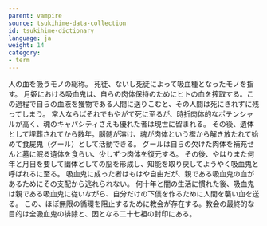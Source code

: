 ```yaml
---
parent: vampire
source: tsukihime-data-collection
id: tsukihime-dictionary
language: ja
weight: 14
category:
- term
---
```


人の血を吸うモノの総称。
死徒、ないし死徒によって吸血種となったモノを指す。
月姫における吸血鬼は、自らの肉体保持のためにヒトの血を搾取する。この過程で自らの血液を獲物である人間に送りこむと、その人間は死にきれずに残ってしまう。
常人ならばそれでもやがて死に至るが、時折肉体的なポテンシャルが高く、魂のキャパシティさえも優れた者は現世に留まれる。
その後、遺体として埋葬されてから数年。脳髄が溶け、魂が肉体という檻から解き放たれて始めて食屍鬼（グール）として活動できる。
グールは自らの欠けた肉体を補充せんと墓に眠る遺体を食らい、少しずつ肉体を復元する。
その後、やはりまた何年と月日を要して幽体としての脳を形成し、知能を取り戻してようやく吸血鬼と呼ばれるに至る。
吸血鬼に成った者はもはや自由だが、親である吸血鬼の血があるためにその支配から逃れられない。
何十年と闇の生活に慣れた後、吸血鬼は親である吸血鬼に従いながら、自分だけの下僕を作るために人間を襲い血を送る。
この、ほぼ無限の循環を阻止するために教会が存在する。教会の最終的な目的は全吸血鬼の排除と、因となる二十七祖の封印にある。
